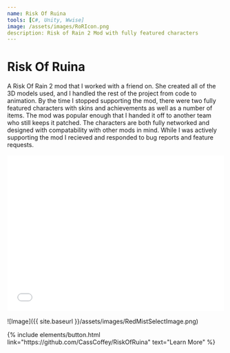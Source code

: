 ```yaml
---
name: Risk Of Ruina
tools: [C#, Unity, Wwise]
image: /assets/images/RoRIcon.png
description: Risk of Rain 2 Mod with fully featured characters
---
```


# Risk Of Ruina

A Risk Of Rain 2 mod that I worked with a friend on. She created all of the 3D models used, and I handled the rest of the project from code to animation.
By the time I stopped supporting the mod, there were two fully featured characters with skins and achievements as well as a number of items. The mod was popular enough that I handed it off to another team who still keeps it patched.
The characters are both fully networked and designed with compatability with other mods in mind. While I was actively supporting the mod I recieved and responded to bug reports and feature requests.

<iframe width="640" height="360" src="{{ site.baseurl }}/assets/videos/RedMistDemo.mp4" frameborder="0" allowfullscreen="" style="margin: 1rem auto;display: block;max-width: 100%;"></iframe>

![Image]({{ site.baseurl }}/assets/images/RedMistSelectImage.png)

<p class="text-center">
{% include elements/button.html link="https://github.com/CassCoffey/RiskOfRuina" text="Learn More" %}
</p>